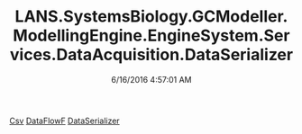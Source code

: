 ﻿---
title: LANS.SystemsBiology.GCModeller.ModellingEngine.EngineSystem.Services.DataAcquisition.DataSerializer
date: 6/16/2016 4:57:01 AM
---

[Csv](T-LANS.SystemsBiology.GCModeller.ModellingEngine.EngineSystem.Services.DataAcquisition.DataSerializer.Csv.html)
[DataFlowF](T-LANS.SystemsBiology.GCModeller.ModellingEngine.EngineSystem.Services.DataAcquisition.DataSerializer.DataFlowF.html)
[DataSerializer](T-LANS.SystemsBiology.GCModeller.ModellingEngine.EngineSystem.Services.DataAcquisition.DataSerializer.DataSerializer.html)
